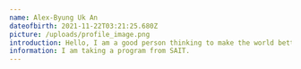 ```yaml
---
name: Alex-Byung Uk An
dateofbirth: 2021-11-22T03:21:25.680Z
picture: /uploads/profile_image.png
introduction: Hello, I am a good person thinking to make the world better.
information: I am taking a program from SAIT.
---
```

